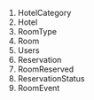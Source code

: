 1. HotelCategory
2. Hotel
3. RoomType
4. Room
5. Users
6. Reservation
7. RoomReserved
8. ReservationStatus
9. RoomEvent

